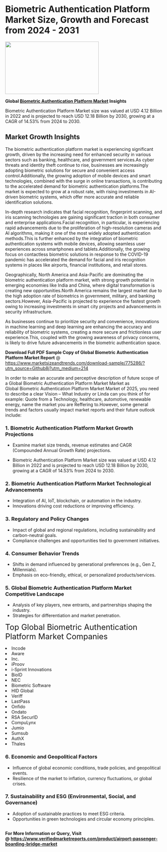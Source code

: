 <H1>Biometric Authentication Platform Market Size, Growth and Forecast from 2024 - 2031</H1><img class="aligncenter size-medium wp-image-584254" src="https://thirdeyenews.in/wp-content/uploads/2024/09/Global-Market-Research-300x168.jpeg" alt="" width="300" height="168" /><p><strong>Global&nbsp;<a href="https://www.marketsizeandtrends.com/download-sample/775286/?utm_source=Github8j?utm_medium=214">Biometric Authentication Platform Market</a> Insights</strong></p><p>Biometric Authentication Platform Market size was valued at USD 4.12 Billion in 2022 and is projected to reach USD 12.18 Billion by 2030, growing at a CAGR of 14.53% from 2024 to 2030.</p><p><h2>Market Growth Insights</h2> <p>The biometric authentication platform market is experiencing significant growth, driven by the increasing need for enhanced security in various sectors such as banking, healthcare, and government services.As cyber threats and identity theft continue to rise, businesses are increasingly adopting biometric solutions for secure and convenient access control.Additionally, the growing adoption of mobile devices and smart technologies, combined with the surge in online transactions, is contributing to the accelerated demand for biometric authentication platforms.The market is expected to grow at a robust rate, with rising investments in AI-driven biometric systems, which offer more accurate and reliable identification solutions.</p> <p>In-depth research indicates that facial recognition, fingerprint scanning, and iris scanning technologies are gaining significant traction in both consumer and enterprise applications.Facial recognition, in particular, is experiencing rapid advancements due to the proliferation of high-resolution cameras and AI algorithms, making it one of the most widely adopted authentication methods.This is further enhanced by the integration of biometric authentication systems with mobile devices, allowing seamless user experiences across smartphones and tablets.Additionally, the growing focus on contactless biometric solutions in response to the COVID-19 pandemic has accelerated the demand for facial and iris recognition systems in places like airports, financial institutions, and retail stores.</p> <p>Geographically, North America and Asia-Pacific are dominating the biometric authentication platform market, with strong growth potential in emerging economies like India and China, where digital transformation is creating new opportunities.North America remains the largest market due to the high adoption rate of biometrics in government, military, and banking sectors.However, Asia-Pacific is projected to experience the fastest growth owing to increasing investments in smart city projects and advancements in security infrastructure.</p> <p>As businesses continue to prioritize security and convenience, innovations in machine learning and deep learning are enhancing the accuracy and reliability of biometric systems, creating a more secure and frictionless user experience.This, coupled with the growing awareness of privacy concerns, is likely to drive future advancements in the biometric authentication space.</p> <p><span class=""><strong>Download Full PDF Sample Copy of Global Biometric Authentication Platform Market Report</strong> @ <a href="https://www.marketsizeandtrends.com/download-sample/775286/?utm_source=Github8j?utm_medium=214" target="_blank">https://www.marketsizeandtrends.com/download-sample/775286/?utm_source=Github8j?utm_medium=214</a></span></p><p>In order to make an accurate and perceptive description of future scope of a Global&nbsp;Biometric Authentication Platform Market Market as Global&nbsp;Biometric Authentication Platform Market Market of 2025, you need to describe a clear Vision &ndash; What Industry or Linda can you think of for example: Quote from a Technology, healthcare, automotive, renewable energy, name the market you are Reffering to.However, some general trends and factors usually impact market reports and their future outlook include:</p><h3>1.&nbsp;<strong>Biometric Authentication Platform Market Growth Projections</strong></h3><ul><li>Examine market size trends, revenue estimates and CAGR (Compounded Annual Growth Rate) projections.</li><li><p>Biometric Authentication Platform Market size was valued at USD 4.12 Billion in 2022 and is projected to reach USD 12.18 Billion by 2030, growing at a CAGR of 14.53% from 2024 to 2030.</p></li></ul><h3>2.&nbsp;<strong>Biometric Authentication Platform Market Technological Advancements</strong></h3><ul><li>Integration of AI, IoT, blockchain, or automation in the industry.</li><li>Innovations driving cost reductions or improving efficiency.</li></ul><h3>3.&nbsp;<strong>Regulatory and Policy Changes</strong></h3><ul><li>Impact of global and regional regulations, including sustainability and carbon-neutral goals.</li><li>Compliance challenges and opportunities tied to government initiatives.</li></ul><h3>4.&nbsp;<strong>Consumer Behavior Trends</strong></h3><ul><li>Shifts in demand influenced by generational preferences (e.g., Gen Z, Millennials).</li><li>Emphasis on eco-friendly, ethical, or personalized products/services.</li></ul><h3>5.&nbsp;<strong>Global Biometric Authentication Platform Market Competitive Landscape</strong></h3><ul><li>Analysis of key players, new entrants, and partnerships shaping the industry.</li><li>Strategies for differentiation and market penetration.</li></ul><p data-pm-slice="1 1 []"><span style="color: inherit; font-family: inherit; font-size: 25px;">Top Global Biometric Authentication Platform Market Companies</span></p><div class="" data-test-id=""><p><li>Incode</li><li> Aware</li><li> Inc.</li><li> iProov</li><li> i-Sprint Innovations</li><li> BioID</li><li> NEC</li><li> Biometric Software</li><li> HID Global</li><li> Veriff</li><li> LastPass</li><li> Onfido</li><li> Ondato</li><li> RSA SecurID</li><li> CompuLynx</li><li> Jumio</li><li> Sumsub</li><li> AuthX</li><li> Thales</li></p></div><h3>6.&nbsp;<strong>Economic and Geopolitical Factors</strong></h3><ul><li>Influence of global economic conditions, trade policies, and geopolitical events.</li><li>Resilience of the market to inflation, currency fluctuations, or global crises.</li></ul><h3>7.&nbsp;<strong>Sustainability and ESG (Environmental, Social, and Governance)</strong></h3><ul><li>Adoption of sustainable practices to meet ESG criteria.</li><li>Opportunities in green technologies and circular economy principles.</li></ul><h2><strong style="font-size: 14px;">For More Information or Query, Visit @&nbsp;</strong><a style="background-color: #ffffff; font-size: 14px;" href="https://www.marketsizeandtrends.com/report/biometric-authentication-platform-market/" target="_blank">https://www.verifiedmarketreports.com/product/airport-passenger-boarding-bridge-market</a></h2>